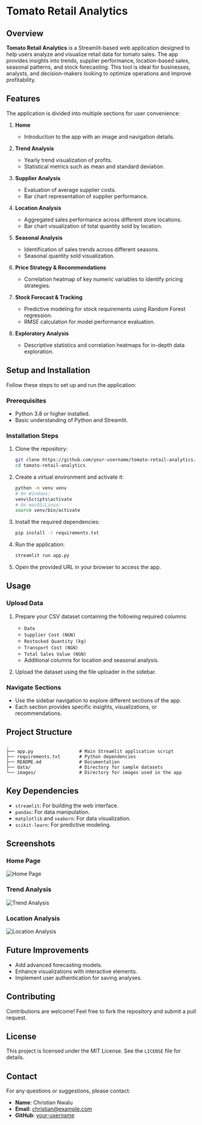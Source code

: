 # Tomato Retail Analytics

## Overview
**Tomato Retail Analytics** is a Streamlit-based web application designed to help users analyze and visualize retail data for tomato sales. The app provides insights into trends, supplier performance, location-based sales, seasonal patterns, and stock forecasting. This tool is ideal for businesses, analysts, and decision-makers looking to optimize operations and improve profitability.

## Features
The application is divided into multiple sections for user convenience:

1. **Home**
   - Introduction to the app with an image and navigation details.

2. **Trend Analysis**
   - Yearly trend visualization of profits.
   - Statistical metrics such as mean and standard deviation.

3. **Supplier Analysis**
   - Evaluation of average supplier costs.
   - Bar chart representation of supplier performance.

4. **Location Analysis**
   - Aggregated sales performance across different store locations.
   - Bar chart visualization of total quantity sold by location.

5. **Seasonal Analysis**
   - Identification of sales trends across different seasons.
   - Seasonal quantity sold visualization.

6. **Price Strategy & Recommendations**
   - Correlation heatmap of key numeric variables to identify pricing strategies.

7. **Stock Forecast & Tracking**
   - Predictive modeling for stock requirements using Random Forest regression.
   - RMSE calculation for model performance evaluation.

8. **Exploratory Analysis**
   - Descriptive statistics and correlation heatmaps for in-depth data exploration.

## Setup and Installation
Follow these steps to set up and run the application:

### Prerequisites
- Python 3.8 or higher installed.
- Basic understanding of Python and Streamlit.

### Installation Steps
1. Clone the repository:
   ```bash
   git clone https://github.com/your-username/tomato-retail-analytics.git
   cd tomato-retail-analytics
   ```

2. Create a virtual environment and activate it:
   ```bash
   python -m venv venv
   # On Windows:
   venv\Scripts\activate
   # On macOS/Linux:
   source venv/bin/activate
   ```

3. Install the required dependencies:
   ```bash
   pip install -r requirements.txt
   ```

4. Run the application:
   ```bash
   streamlit run app.py
   ```

5. Open the provided URL in your browser to access the app.

## Usage
### Upload Data
1. Prepare your CSV dataset containing the following required columns:
   - `Date`
   - `Supplier Cost (NGN)`
   - `Restocked Quantity (kg)`
   - `Transport Cost (NGN)`
   - `Total Sales Value (NGN)`
   - Additional columns for location and seasonal analysis.

2. Upload the dataset using the file uploader in the sidebar.

### Navigate Sections
- Use the sidebar navigation to explore different sections of the app.
- Each section provides specific insights, visualizations, or recommendations.

## Project Structure
```
.
├── app.py                 # Main Streamlit application script
├── requirements.txt       # Python dependencies
├── README.md              # Documentation
├── data/                  # Directory for sample datasets
└── images/                # Directory for images used in the app
```

## Key Dependencies
- `streamlit`: For building the web interface.
- `pandas`: For data manipulation.
- `matplotlib` and `seaborn`: For data visualization.
- `scikit-learn`: For predictive modeling.

## Screenshots
### Home Page
![Home Page](images/home_page.png)

### Trend Analysis
![Trend Analysis](images/trend_analysis.png)

### Location Analysis
![Location Analysis](images/location_analysis.png)

## Future Improvements
- Add advanced forecasting models.
- Enhance visualizations with interactive elements.
- Implement user authentication for saving analyses.

## Contributing
Contributions are welcome! Feel free to fork the repository and submit a pull request.

## License
This project is licensed under the MIT License. See the `LICENSE` file for details.

## Contact
For any questions or suggestions, please contact:
- **Name**: Christian Nwalu
- **Email**: christian@example.com
- **GitHub**: [your-username](https://github.com/bechosen-spec/tomato-retail-analytics)


